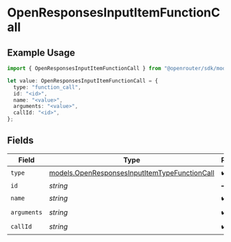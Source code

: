 # OpenResponsesInputItemFunctionCall

## Example Usage

```typescript
import { OpenResponsesInputItemFunctionCall } from "@openrouter/sdk/models";

let value: OpenResponsesInputItemFunctionCall = {
  type: "function_call",
  id: "<id>",
  name: "<value>",
  arguments: "<value>",
  callId: "<id>",
};
```

## Fields

| Field                                                                                                | Type                                                                                                 | Required                                                                                             | Description                                                                                          |
| ---------------------------------------------------------------------------------------------------- | ---------------------------------------------------------------------------------------------------- | ---------------------------------------------------------------------------------------------------- | ---------------------------------------------------------------------------------------------------- |
| `type`                                                                                               | [models.OpenResponsesInputItemTypeFunctionCall](../models/openresponsesinputitemtypefunctioncall.md) | :heavy_check_mark:                                                                                   | N/A                                                                                                  |
| `id`                                                                                                 | *string*                                                                                             | :heavy_minus_sign:                                                                                   | N/A                                                                                                  |
| `name`                                                                                               | *string*                                                                                             | :heavy_check_mark:                                                                                   | N/A                                                                                                  |
| `arguments`                                                                                          | *string*                                                                                             | :heavy_check_mark:                                                                                   | N/A                                                                                                  |
| `callId`                                                                                             | *string*                                                                                             | :heavy_check_mark:                                                                                   | N/A                                                                                                  |